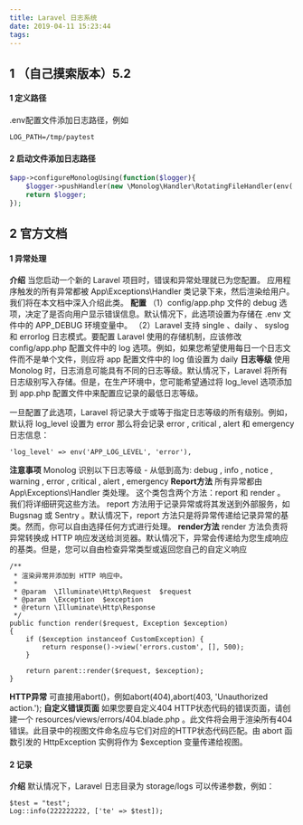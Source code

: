 ```yaml
---
title: Laravel 日志系统
date: 2019-04-11 15:23:44
tags:
---
```

## 1 （自己摸索版本）5.2
#### 1 定义路径
.env配置文件添加日志路径，例如
``` 
LOG_PATH=/tmp/paytest
```
#### 2 启动文件添加日志路径
```php
$app->configureMonologUsing(function($logger){
    $logger->pushHandler(new \Monolog\Handler\RotatingFileHandler(env('LOG_PATH').'.log'), 10);
    return $logger;
});
```
## 2 官方文档
#### 1 异常处理
**介绍**
当您启动一个新的 Laravel 项目时，错误和异常处理就已为您配置。 应用程序触发的所有异常都被 App\Exceptions\Handler 类记录下来，然后渲染给用户。 我们将在本文档中深入介绍此类。
**配置**
（1）config/app.php 文件的 debug 选项，决定了是否向用户显示错误信息。默认情况下，此选项设置为存储在 .env 文件中的  APP_DEBUG 环境变量中。
（2）Laravel 支持 single 、daily 、 syslog 和 errorlog 日志模式。要配置 Laravel 使用的存储机制，应该修改 config/app.php 配置文件中的 log 选项。例如，如果您希望使用每日一个日志文件而不是单个文件，则应将 app 配置文件中的 log 值设置为 daily
**日志等级**
使用 Monolog 时，日志消息可能具有不同的日志等级。默认情况下，Laravel 将所有日志级别写入存储。但是，在生产环境中，您可能希望通过将 log_level 选项添加到 app.php 配置文件中来配置应记录的最低日志等级。

一旦配置了此选项，Laravel 将记录大于或等于指定日志等级的所有级别。例如，默认将 log_level 设置为 error 那么将会记录 error , critical , alert 和 emergency 日志信息：
``` 
'log_level' => env('APP_LOG_LEVEL', 'error'),
```
**注意事项**
 Monolog 识别以下日志等级 - 从低到高为: debug , info , notice , warning , error , critical , alert , emergency
**Report方法**
所有异常都由 App\Exceptions\Handler 类处理。 这个类包含两个方法：report 和 render 。 我们将详细研究这些方法。 report 方法用于记录异常或将其发送到外部服务，如 Bugsnag 或 Sentry 。默认情况下，report 方法只是将异常传递给记录异常的基类。然而，你可以自由选择任何方式进行处理。
**render方法**
render 方法负责将异常转换成 HTTP 响应发送给浏览器。默认情况下，异常会传递给为您生成响应的基类。但是，您可以自由检查异常类型或返回您自己的自定义响应
``` 
/**
 * 渲染异常并添加到 HTTP 响应中。
 *
 * @param  \Illuminate\Http\Request  $request
 * @param  \Exception  $exception
 * @return \Illuminate\Http\Response
 */
public function render($request, Exception $exception)
{
    if ($exception instanceof CustomException) {
        return response()->view('errors.custom', [], 500);
    }

    return parent::render($request, $exception);
}
```
**HTTP异常**
可直接用abort()，例如abort(404),abort(403, 'Unauthorized action.');
**自定义错误页面**
如果您要自定义404 HTTP状态代码的错误页面，请创建一个 resources/views/errors/404.blade.php 。此文件将会用于渲染所有404错误。此目录中的视图文件命名应与它们对应的HTTP状态代码匹配。由 abort 函数引发的 HttpException 实例将作为 $exception 变量传递给视图。
#### 2 记录
**介绍**
默认情况下，Laravel 日志目录为 storage/logs
可以传递参数，例如：
``` 
$test = "test";
Log::info(222222222, ['te' => $test]);
```



